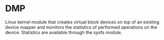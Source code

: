 # DMP
Linux kernel module that creates virtual block devices on top of an existing device mapper and monitors the statistics of performed operations on the device. Statistics are available through the sysfs module.
